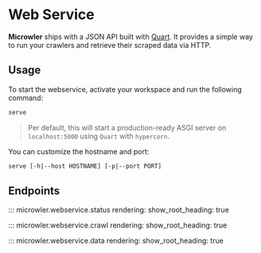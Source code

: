 # Web Service

**Microwler** ships with a JSON API 
built with [Quart](https://pypi.org/project/Quart/). It provides 
a simple way to run your crawlers and retrieve their scraped data via HTTP.

## Usage
To start the webservice, activate your workspace and run the following command:
```bash
serve
```

> Per default, this will start a production-ready ASGI server on `localhost:5000` using `Quart` with `hypercorn`.

You can customize the hostname and port:
```bash
serve [-h|--host HOSTNAME] [-p|--port PORT]
```

## Endpoints

::: microwler.webservice.status
    rendering:
          show_root_heading: true
          
::: microwler.webservice.crawl
    rendering:
          show_root_heading: true
          
::: microwler.webservice.data
    rendering:
          show_root_heading: true